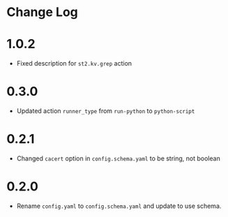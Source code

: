 # Change Log

# 1.0.2

- Fixed description for `st2.kv.grep` action

# 0.3.0

- Updated action `runner_type` from `run-python` to `python-script`

# 0.2.1

- Changed `cacert` option in `config.schema.yaml` to be string, not boolean

# 0.2.0

- Rename `config.yaml` to `config.schema.yaml` and update to use schema.
